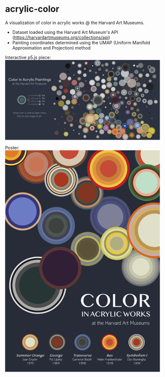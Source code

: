 # acrylic-color
A visualization of color in acrylic works @ the Harvard Art Museums.
- Dataset loaded using the Harvard Art Museum's API (https://harvardartmuseums.org/collections/api)
- Painting coordinates determined using the UMAP (Uniform Manifold Approximation and Projection) method

Interactive p5.js piece:
![Screenshot](screenshot.png)


Poster:
![Poster](poster.png)

